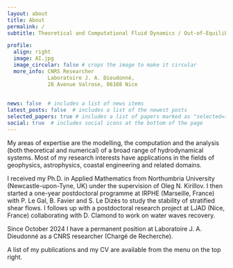 ```yaml
---
layout: about
title: About
permalink: /
subtitle: Theoretical and Computational Fluid Dynamics / Out-of-Equilibrium Physics

profile:
  align: right
  image: AI.jpg
  image_circular: false # crops the image to make it circular
  more_info: CNRS Researcher
             Laboratoire J. A. Dieudonné,
             28 Avenue Valrose, 06108 Nice
             
            
news: false  # includes a list of news items
latest_posts: false  # includes a list of the newest posts
selected_papers: true # includes a list of papers marked as "selected={true}"
social: true  # includes social icons at the bottom of the page
---
```

My areas of expertise are the modelling, the computation and the analysis (both theoretical and numerical) of a broad range of hydrodynamical systems. Most of my research interests have applications in the fields of geophysics, astrophysics, coastal engineering and related domains.

I received my Ph.D. in Applied Mathematics from Northumbria University (Newcastle-upon-Tyne, UK) under the supervision of Oleg N. Kirillov. I then started a one-year postdoctoral programme at IRPHE (Marseille, France) with P. Le Gal, B. Favier and S. Le Dizès to study the stability of stratified shear flows. I follows up with a postdoctoral research project at LJAD (Nice, France) collaborating with D. Clamond to work on water waves recovery.

Since October 2024 I have a permanent position at Laboratoire J. A. Dieudonné as a CNRS researcher (Chargé de Recherche).

A list of my publications and my CV are available from the menu on the top right.
